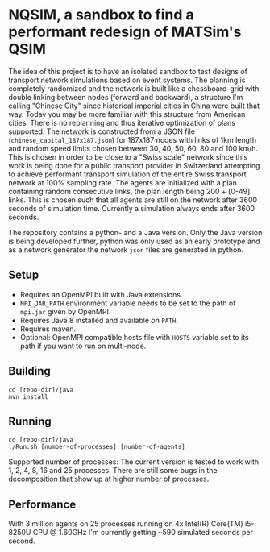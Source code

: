 NQSIM, a sandbox to find a performant redesign of MATSim's QSIM
===============================================================

The idea of this project is to have an isolated sandbox to test designs of transport network simulations based on event systems. The planning is completely randomized and the network is built like a chessboard-grid with double linking between nodes (forward and backward), a structure I'm calling "Chinese City" since historical imperial cities in China were built that way. Today you may be more familiar with this structure from American cities. There is no replanning and thus iterative optimization of plans supported. The network is constructed from a JSON file (`chinese_capital_187x187.json`) for 187x187 nodes with links of 1km length and random speed limits chosen between 30, 40, 50, 60, 80 and 100 km/h. This is chosen in order to be close to a "Swiss scale" network since this work is being done for a public transport provider in Switzerland attempting to achieve performant transport simulation of the entire Swiss transport network at 100% sampling rate. The agents are initialized with a plan containing random consecutive links, the plan length being 200 + [0-49] links. This is chosen such that all agents are still on the network after 3600 seconds of simulation time. Currently a simulation always ends after 3600 seconds.

The repository contains a python- and a Java version. Only the Java version is being developed further, python was only used as an early prototype and as a network generator the network `json` files are generated in python.

Setup
-----
* Requires an OpenMPI built with Java extensions.
* `MPI_JAR_PATH` environment variable needs to be set to the path of `mpi.jar` given by OpenMPI.
* Requires Java 8 installed and available on `PATH`.
* Requires maven.
* Optional: OpenMPI compatible hosts file with `HOSTS` variable set to its path if you want to run on multi-node.

Building
--------
    cd [repo-dir]/java
    mvn install
    
Running
-------
    cd [repo-dir]/java
    ./Run.sh [number-of-processes] [number-of-agents]
    
Supported number of processes: The current version is tested to work with 1, 2, 4, 8, 16 and 25 processes. There are still some bugs in the decomposition that show up at higher number of processes.
    
Performance
-----------
With 3 million agents on 25 processes running on 4x Intel(R) Core(TM) i5-8250U CPU @ 1.60GHz I'm currently getting ~590 simulated seconds per second.
    
